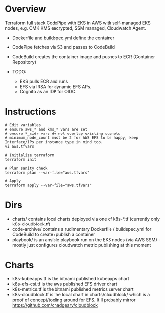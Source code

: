 # Overview
Terraform full stack CodePipe with EKS in AWS with self-managed EKS nodes, e.g. CMK KMS encrypted, SSM managed, Cloudwatch Agent.

- Dockerfile and buildspec.yml define the container
- CodePipe fetches via S3 and passes to CodeBuild
- CodeBuild creates the container image and pushes to ECR (Container Repository)

- TODO:
  - EKS pulls ECR and runs
  - EFS via IRSA for dynamic EFS APs.
  - Cognito as an IDP for OIDC.

# Instructions
```
# Edit variables
# ensure aws_* and kms_* vars are set
# ensure *_cidr vars do not overlap existing subnets
# minimum_node_count must be 2 for AWS EFS to be happy, keep Interface/IPs per instance type in mind too.
vi aws.tfvars

# Initialize terraform
terraform init

# Plan sanity check
terraform plan --var-file="aws.tfvars"

# Apply
terraform apply --var-file="aws.tfvars"
```

# Dirs
- charts/ contains local charts deployed via one of k8s-*.tf (currently only k8s-cloudblock.tf)
- code-archive/ contains a rudimentary Dockerfile / buildspec.yml for CodeBuild to create+publish a container
- playbook/ is an ansible playbook run on the EKS nodes (via AWS SSM) - mostly just configures cloudwatch metric publishing at this moment

# Charts
- k8s-kubeapps.tf is the bitnami published kubeapps chart
- k8s-efs-csi.tf is the aws published EFS driver chart
- k8s-metrics.tf is the bitnami published metrics server chart
- k8s-cloudblock.tf is the local chart in charts/cloudblock/ which is a proof of concept/tooling around for EFS. It'll probably mirror https://github.com/chadgeary/cloudblock
